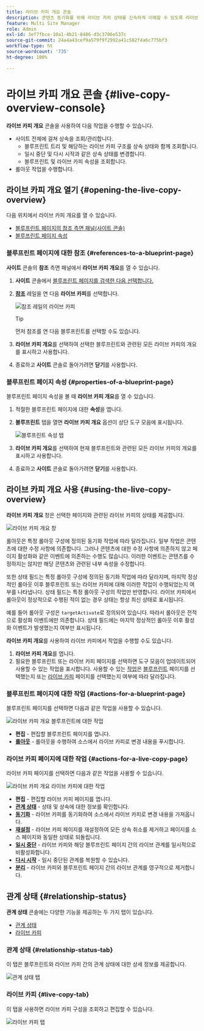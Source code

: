 ```yaml
---
title: 라이브 카피 개요 콘솔
description: 콘텐츠 동기화를 위해 라이브 카피 상태를 신속하게 이해할 수 있도록 라이브 카피 개요 콘솔의 기본 사항에 대해 알아봅니다.
feature: Multi Site Manager
role: Admin
exl-id: 3ef7fbce-10a1-4b21-8486-d3c3706e537c
source-git-commit: 24a4a43cef9a579f9f2992a41c582f4a6c775bf3
workflow-type: ht
source-wordcount: '735'
ht-degree: 100%

---
```


# 라이브 카피 개요 콘솔 {#live-copy-overview-console}

**라이브 카피 개요** 콘솔을 사용하여 다음 작업을 수행할 수 있습니다.

* 사이트 전체에 걸쳐 상속을 조회/관리합니다.
   * 블루프린트 트리 및 해당하는 라이브 카피 구조를 상속 상태와 함께 조회합니다.
   * 일시 중단 및 다시 시작과 같은 상속 상태를 변경합니다.
   * 블루프린트 및 라이브 카피 속성을 조회합니다.
* 롤아웃 작업을 수행합니다.

## 라이브 카피 개요 열기 {#opening-the-live-copy-overview}

다음 위치에서 라이브 카피 개요를 열 수 있습니다.

* [블루프린트 페이지의 참조 측면 패널(사이트 콘솔)](#opening-live-copy-overview-references-for-a-blueprint-page)
* [블루프린트 페이지 속성](#opening-live-copy-overview-properties-of-a-blueprint-page)

### 블루프린트 페이지에 대한 참조 {#references-to-a-blueprint-page}

**사이트** 콘솔의 **참조** 측면 패널에서 **라이브 카피 개요**&#x200B;를 열 수 있습니다.

1. **사이트** 콘솔에서 [블루프린트 페이지를 검색한 다음 선택합니다.](/help/sites-cloud/authoring/getting-started/basic-handling.md#viewing-and-selecting-resources)
1. **[참조](/help/sites-cloud/authoring/getting-started/basic-handling.md#references)** 레일을 연 다음 **라이브 카피**&#x200B;를 선택합니다.

   ![참조 레일의 라이브 카피](../assets/live-copy-references.png)

   >[!TIP]
   >
   >먼저 참조를 연 다음 블루프린트를 선택할 수도 있습니다.

1. **라이브 카피 개요**&#x200B;를 선택하여 선택한 블루프린트와 관련된 모든 라이브 카피의 개요를 표시하고 사용합니다.
1. 종료하고 **사이트** 콘솔로 돌아가려면 **닫기**&#x200B;를 사용합니다.

### 블루프린트 페이지 속성 {#properties-of-a-blueprint-page}

블루프린트 페이지 속성을 볼 때 **라이브 카피 개요**&#x200B;를 열 수 있습니다.

1. 적절한 블루프린트 페이지에 대한 **속성**&#x200B;을 엽니다.
1. **블루프린트** 탭을 열면 **라이브 카피 개요** 옵션이 상단 도구 모음에 표시됩니다.

   ![블루프린트 속성 탭](../assets/live-copy-blueprint-tab.png)

1. **라이브 카피 개요**&#x200B;를 선택하여 현재 블루프린트와 관련된 모든 라이브 카피의 개요를 표시하고 사용합니다.

1. 종료하고 **사이트** 콘솔로 돌아가려면 **닫기**&#x200B;를 사용합니다.

## 라이브 카피 개요 사용 {#using-the-live-copy-overview}

**라이브 카피 개요** 창은 선택한 페이지와 관련된 라이브 카피의 상태를 제공합니다.

![라이브 카피 개요 창](../assets/live-copy-overview.png)

롤아웃은 특정 롤아웃 구성에 정의된 동기화 작업에 따라 달라집니다. 일부 작업은 콘텐츠에 대한 수정 사항에 의존합니다. 그러나 콘텐츠에 대한 수정 사항에 의존하지 않고 페이지 활성화와 같은 이벤트에 의존하는 수행도 많습니다. 이러한 이벤트는 콘텐츠를 수정하지는 않지만 해당 콘텐츠와 관련된 내부 속성을 수정합니다.

또한 상태 필드는 특정 롤아웃 구성에 정의된 동기화 작업에 따라 달라지며, 마지막 정상적인 롤아웃 이후 블루프린트 또는 라이브 카피에 대해 이러한 작업이 수행되었는지 여부를 나타냅니다. 상태 필드는 특정 롤아웃 구성의 작업만 반영합니다. 라이브 카피에서 롤아웃이 정상적으로 수행된 적이 없는 경우 상태는 항상 최신 상태로 표시됩니다.

예를 들어 롤아웃 구성은 `targetActivate`로 정의되어 있습니다. 따라서 롤아웃은 전적으로 활성화 이벤트에만 의존합니다. 상태 필드에는 마지막 정상적인 롤아웃 이후 활성화 이벤트가 발생했는지 여부만 표시됩니다.

**라이브 카피 개요**&#x200B;를 사용하여 라이브 카피에서 작업을 수행할 수도 있습니다.

1. **라이브 카피 개요**&#x200B;를 엽니다.
1. 필요한 블루프린트 또는 라이브 카피 페이지를 선택하면 도구 모음이 업데이트되어 사용할 수 있는 작업을 표시합니다. 사용할 수 있는 [작업](overview.md#terms-used)은 [블루프린트](#actions-for-a-blueprint-page) 페이지를 선택했는지 또는 [라이브 카피](#actions-for-a-live-copy-page) 페이지를 선택했는지 여부에 따라 달라집니다.

### 블루프린트 페이지에 대한 작업 {#actions-for-a-blueprint-page}

블루프린트 페이지를 선택하면 다음과 같은 작업을 사용할 수 있습니다.

![라이브 카피 개요 블루프린트에 대한 작업](../assets/live-copy-overview-actions-blueprint.png)

* **편집** - 편집할 블루프린트 페이지를 엽니다.
* **[롤아웃](overview.md#rollout-and-synchronize)** - 롤아웃을 수행하여 소스에서 라이브 카피로 변경 내용을 푸시합니다.

### 라이브 카피 페이지에 대한 작업 {#actions-for-a-live-copy-page}

라이브 카피 페이지를 선택하면 다음과 같은 작업을 사용할 수 있습니다.

![라이브 카피 개요 라이브 카피에 대한 작업](../assets/live-copy-overview-actions.png)

* **편집** - 편집할 라이브 카피 페이지를 엽니다.
* **[관계 상태](#relationship-status)** - 상태 및 상속에 대한 정보를 확인합니다.
* **[동기화](overview.md#rollout-and-synchronize)** - 라이브 카피를 동기화하여 소스에서 라이브 카피로 변경 내용을 가져옵니다.
* **[재설정](creating-live-copies.md#resetting-a-live-copy-page)** - 라이브 카피 페이지를 재설정하여 모든 상속 취소를 제거하고 페이지를 소스 페이지와 동일한 상태로 되돌립니다.
* **[일시 중단](overview.md#suspending-and-cancelling-inheritance-and-synchronization)** - 라이브 카피와 해당 블루프린트 페이지 간의 라이브 관계를 일시적으로 비활성화합니다.
* **[다시 시작](creating-live-copies.md#resuming-inheritance-for-a-page)** - 일시 중단된 관계를 복원할 수 있습니다.
* **[분리](overview.md#detaching-a-live-copy)** - 라이브 카피와 블루프린트 페이지 간의 라이브 관계를 영구적으로 제거합니다.

## 관계 상태 {#relationship-status}

**관계 상태** 콘솔에는 다양한 기능을 제공하는 두 가지 탭이 있습니다.

* [관계 상태](#relationship-status-tab)
* [라이브 카피](#live-copy-tab)

### 관계 상태 {#relationship-status-tab}

이 탭은 블루프린트와 라이브 카피 간의 관계 상태에 대한 상세 정보를 제공합니다.

![관계 상태 탭](../assets/live-copy-relationship-status.png)

### 라이브 카피 {#live-copy-tab}

이 탭을 사용하면 라이브 카피 구성을 조회하고 편집할 수 있습니다.

![라이브 카피 탭](../assets/live-copy-relationship-status-live-copy.png)
